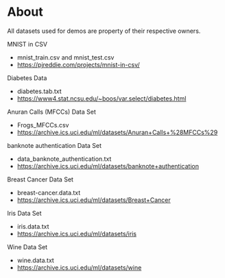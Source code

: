 # About

All datasets used for demos are property of their respective owners.

MNIST in CSV
- mnist_train.csv and mnist_test.csv
- https://pjreddie.com/projects/mnist-in-csv/

Diabetes Data
- diabetes.tab.txt
- https://www4.stat.ncsu.edu/~boos/var.select/diabetes.html

Anuran Calls (MFCCs) Data Set
- Frogs_MFCCs.csv
- https://archive.ics.uci.edu/ml/datasets/Anuran+Calls+%28MFCCs%29

banknote authentication Data Set
- data_banknote_authentication.txt
- https://archive.ics.uci.edu/ml/datasets/banknote+authentication

Breast Cancer Data Set
- breast-cancer.data.txt
- https://archive.ics.uci.edu/ml/datasets/Breast+Cancer

Iris Data Set
- iris.data.txt
- https://archive.ics.uci.edu/ml/datasets/iris

Wine Data Set
- wine.data.txt
- https://archive.ics.uci.edu/ml/datasets/wine
